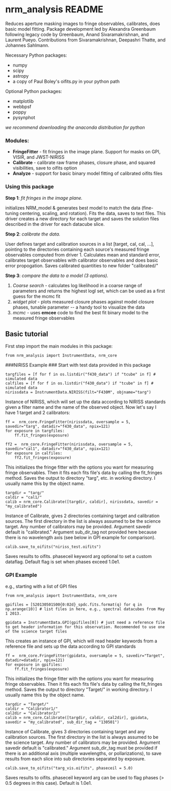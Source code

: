 # nrm_analysis README #

Reduces aperture masking images to fringe observables, calibrates, does basic model fitting. Package development led by Alexandra Greenbaum following legacy code by Greenbaum, Anand Sivaramakrishnan, and Laurent Pueyo. Contributions from Sivaramakrishnan, Deepashri Thatte, and Johannes Sahlmann.

Necessary Python packages:

* numpy
* scipy
* astropy
* a copy of Paul Boley's oifits.py in your python path

Optional Python packages:

* matplotlib
* webbpsf
* poppy
* pysynphot

*we recommend downloading the anaconda distribution for python*


### Modules: ###

* **FringeFitter** - fit fringes in the image plane. Support for masks on GPI, VISIR, and JWST-NIRISS
* **Calibrate** - calibrate raw frame phases, closure phase, and squared visibilities, save to oifits option
* **Analyze** - support for basic binary model fitting of calibrated oifits files

### Using this package ###

**Step 1**: *fit fringes in the image plane.* 

initializes NRM_model & generates best model to match the data (fine-tuning
	  centering, scaling, and rotation). Fits the data, saves to text files.
	  This driver creates a new directory for each target and saves the 
	  solution files described in the driver for each datacube slice.

**Step 2**: *calibrate the data.* 

User defines target and calibration sources in a list [target, cal, cal, ...], 
      pointing to the directories containing each source's measured fringe observables
      computed from driver 1. Calculates mean and standard error, calibrates target 
      observables with calibrator observables and does basic error propogation. Saves
      calibrated quantities to new folder "calibrated/"

**Step 3**: *compare the data to a model (3 options).*

1. _Coarse search_ - calculates log likelihood in a coarse range of parameters and returns 
                the highest logl set, which can be used as a first guess for the mcmc fit
2. _widget plot_ - plots measured closure phases against model closure phases, tunable 
                parameter -- a handy tool to visualize the data
3. _mcmc_ - uses **emcee** code to find the best fit binary model to the measured fringe observables

## Basic tutorial ##
First step import the main modules in this package:

	from nrm_analysis import InstrumentData, nrm_core

###NIRISS Example ###
Start with test data provided in this package

	targfiles = [f for f in os.listdir("f430_data") if "tcube" in f] # simulated data
	calfiles = [f for f in os.listdir("f430_data") if "tcube" in f] # simulated data
	nirissdata = InstrumentData.NIRISS(filt="F430M", objname="targ")

Instance of NIRISS, which will set up the data according to NIRISS standards given a filter name and the name of the observed object. Now let's say I have 1 target and 2 calibrators:

	ff =  nrm_core.FringeFitter(nirissdata, oversample = 5, savedir="targ", datadir="f430_data", npix=121)
	for exposure in targfiles:
		ff.fit_fringes(exposure)
		
	ff2 =  nrm_core.FringeFitter(nirissdata, oversample = 5, savedir="cal1", datadir="f430_data", npix=121)
	for exposure in calfiles:
		ff2.fit_fringes(exposure)

	
This initializes the fringe fitter with the options you want for measuring fringe observables. Then it fits each fits file's data by calling the fit_fringes method. Saves the output to directory "targ", etc. in working directory. I usually name this by the object name. 

	targdir = "targ/"
	caldir = "cal1/"	
	calib = nrm_core.Calibrate([targdir, caldir], nirissdata, savedir = "my_calibrated")

Instance of Calibrate, gives 2 directories containing target and calibration sources. The first directory in the list is always assumed to be the science target. Any number of calibrators may be provided. Argument savedir default is "calibrated." Argument sub_dir_tag not provided here because there is no wavelength axis (see below in GPI example for comparison).

	calib.save_to_oifits("niriss_test.oifits")
Saves results to oifits. phaseceil keyword arg optional to set a custom dataflag. Default flag is set when phases exceed  1.0e1.

### GPI Example ###
e.g., starting with a list of GPI files

	from nrm_analysis import InstrumentData, nrm_core
	
	gpifiles = [S20130501S00{0:02d}_spdc.fits.format(q) for q in np.arange(10)] # list files in here, e.g., spectral datacubes from May 1 2013.

	gpidata = InstrumentData.GPI(gpifiles[0]) # just need a reference file to get header information for this observation. Recommended to use one of the science target files

This creates an instance of GPI, which will read header keywords from a reference file and sets up the data according to GPI standards


	ff =  nrm_core.FringeFitter(gpidata, oversample = 5, savedir="Target", datadir=datadir, npix=121)
	for exposure in gpifiles:
		ff.fit_fringes(exposure)

This initializes the fringe fitter with the options you want for measuring fringe observables. Then it fits each fits file's data by calling the fit_fringes method. Saves the output to directory "Target/" in working directory. I usually name this by the object name. 

	targdir = "Target/"
	caldir = "Calibrator1/"
	cal2dir = "Calibrator2/"
	calib = nrm_core.Calibrate([targdir, caldir, cal2dir], gpidata, savedir = "my_calibrated", sub_dir_tag = "130501")


Instance of Calibrate, gives 3 directories containing target and any calibration sources. The first directory in the list is always assumed to be the science target. Any number of calibrators may be provided. Argument savedir default is "calibrated." Argument sub_dir_tag must be provided if there is an additional axis (multiple wavelengths, or pollarizations), to save results from each slice into sub directories separated by exposure.
 
	calib.save_to_oifits("targ_vis.oifits", phaseceil = 5.0)
Saves results to oifits. phaseceil keyword arg can be used to flag phases (> 0.5 degrees in this case). Default is 1.0e1.